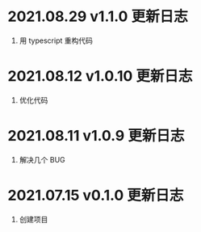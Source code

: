 # 2021.08.29 v1.1.0 更新日志

1. 用 typescript 重构代码

# 2021.08.12 v1.0.10 更新日志

1. 优化代码

# 2021.08.11 v1.0.9 更新日志

1. 解决几个 BUG

# 2021.07.15 v0.1.0 更新日志

1. 创建项目
